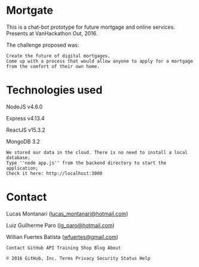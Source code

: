 # Mortgate

This is a chat-bot prototype for future mortgage and online services. Presents at VanHackathon Out, 2016.

The challenge proposed was:

    Create the future of digital mortgages.
    Come up with a process that would allow anyone to apply for a mortgage from the comfort of their own home.

# Technologies used

NodeJS v4.6.0

Express v4.13.4

ReactJS v15.3.2

MongoDB 3.2

    We stored our data in the cloud. There is no need to install a local database;
    Type ''node app.js'' from the backend directory to start the application;
    Check it here: http://localhost:3000

# Contact

Lucas Montanari (lucas_montanari@hotmail.com)

Luiz Guilherme Paro (lg_paro@hotmail.com)

Willian Fuertes Batista (wfuertes@gmail.com)

    Contact GitHub API Training Shop Blog About

    © 2016 GitHub, Inc. Terms Privacy Security Status Help
